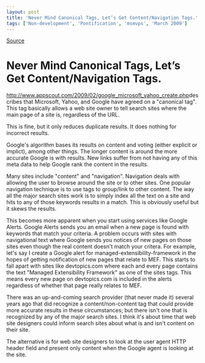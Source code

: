```yaml
---
layout: post
title: 'Never Mind Canonical Tags, Let’s Get Content/Navigation Tags.'
tags: ['Non-development', 'Pontification', 'msmvps', 'March 2009']
---
```

[Source](http://blogs.msmvps.com/peterritchie/2009/03/11/never-mind-canonical-tags-let-s-get-content-navigation-tags/ "Permalink to Never Mind Canonical Tags, Let’s Get Content/Navigation Tags.")

# Never Mind Canonical Tags, Let’s Get Content/Navigation Tags.

<http://www.appscout.com/2009/02/google_microsoft_yahoo_create.php>describes that Microsoft, Yahoo, and Google have agreed on a "canonical tag". This tag basically allows a web site owner to tell search sites where the main page of a site is, regardless of the URL.

This is fine, but it only reduces duplicate results. It does nothing for incorrect results.

Google's algorithm bases its results on content and voting (either explicit or implict), among other things. The longer content is around the more accurate Google is with results. New links suffer from not having any of this meta data to help Google rank the content in the results.

Many sites include "content" and "navigation". Navigation deals with allowing the user to browse around the site or to other sites. One popular navigation technique is to use tags to group/link to other content. The way all the major search sites work is to simply index all the text on a site and hits to any of those keywords results in a match. This is obviously useful but it skews the results.

This becomes more apparent when you start using services like Google Alerts. Google Alerts sends you an email when a new page is found with keywords that match your criteria. A problem occurs with sites with navigational text where Google sends you notices of new pages on those sites even though the real content doesn't match your critera. For example, let's say I create a Google alert for managed-extensibility-framework in the hopes of getting notification of new pages that relate to MEF. This starts to fall apart with sites like devtopics.com where each and every page contains the text "Managed Extensibility Framework" as one of the sites tags. This means every new page on devtopics.com is included in the alerts regardless of whether that page really relates to MEF.

There was an up-and-coming search provider (that never made it) several years ago that did recognize a content/non-content tag that could provide more accurate results in these circumstances; but there isn't one that is recognized by any of the major search sites. I think it's about time that web site designers could inform search sites about what is and isn't content on their site.

The alternative is for web site designers to look at the user agent HTTP header field and present only content when the Google agent is looking at the site.



